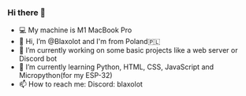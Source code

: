 ### Hi there 👋

- 💻 My machine is M1 MacBook Pro
- 👋 Hi, I’m @Blaxolot and I'm from Poland🇵🇱
- 🔭 I’m currently working on some basic projects like a web server or Discord bot
- 🌱 I’m currently learning Python, HTML, CSS, JavaScript and Micropython(for my ESP-32)
- 📫 How to reach me: Discord: blaxolot
